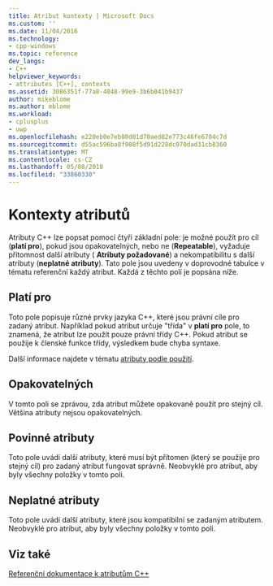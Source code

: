 ```yaml
---
title: Atribut kontexty | Microsoft Docs
ms.custom: ''
ms.date: 11/04/2016
ms.technology:
- cpp-windows
ms.topic: reference
dev_langs:
- C++
helpviewer_keywords:
- attributes [C++], contexts
ms.assetid: 3086351f-77a8-4048-99e9-3b6b041b9437
author: mikeblome
ms.author: mblome
ms.workload:
- cplusplus
- uwp
ms.openlocfilehash: e220eb0e7eb80d01d70aed82e773c46fe6704c7d
ms.sourcegitcommit: d55ac596ba8f908f5d91d228dc070dad31cb8360
ms.translationtype: MT
ms.contentlocale: cs-CZ
ms.lasthandoff: 05/08/2018
ms.locfileid: "33860330"
---
```

# <a name="attribute-contexts"></a>Kontexty atributů
Atributy C++ lze popsat pomocí čtyři základní pole: je možné použít pro cíl (**platí pro**), pokud jsou opakovatelných, nebo ne (**Repeatable**), vyžaduje přítomnost další atributy ( **Atributy požadované**) a nekompatibilitu s další atributy (**neplatné atributy**). Tato pole jsou uvedeny v doprovodné tabulce v tématu referenční každý atribut. Každá z těchto polí je popsána níže.  
  
## <a name="applies-to"></a>Platí pro  
 Toto pole popisuje různé prvky jazyka C++, které jsou právní cíle pro zadaný atribut. Například pokud atribut určuje "třída" v **platí pro** pole, to znamená, že atribut lze použít pouze právní třídy C++. Pokud atribut se použije k členské funkce třídy, výsledkem bude chyba syntaxe.  
  
 Další informace najdete v tématu [atributy podle použití](../windows/attributes-by-usage.md).  
  
## <a name="repeatable"></a>Opakovatelných  
 V tomto poli se zprávou, zda atribut můžete opakovaně použít pro stejný cíl. Většina atributy nejsou opakovatelných.  
  
## <a name="required-attributes"></a>Povinné atributy  
 Toto pole uvádí další atributy, které musí být přítomen (který se použije pro stejný cíl) pro zadaný atribut fungovat správně. Neobvyklé pro atribut, aby byly všechny položky v tomto poli.  
  
## <a name="invalid-attributes"></a>Neplatné atributy  
 Toto pole uvádí další atributy, které jsou kompatibilní se zadaným atributem. Neobvyklé pro atribut, aby byly všechny položky v tomto poli.  
  
## <a name="see-also"></a>Viz také  
 [Referenční dokumentace k atributům C++](../windows/cpp-attributes-reference.md)